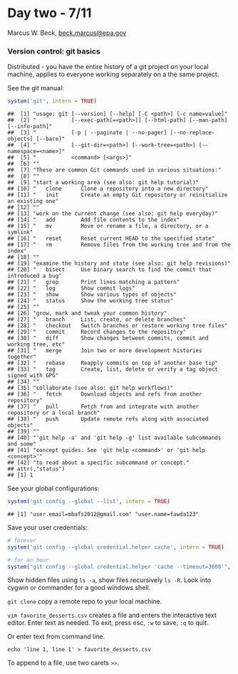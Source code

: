 # Day two - 7/11
Marcus W. Beck, beck.marcus@epa.gov  


### Version control: git basics

Distributed - you have the entire history of a git project on your local machine, applies to everyone working separately on a the same project. 

See the git manual:

```r
system('git', intern = TRUE)
```

```
##  [1] "usage: git [--version] [--help] [-C <path>] [-c name=value]"                     
##  [2] "           [--exec-path[=<path>]] [--html-path] [--man-path] [--info-path]"      
##  [3] "           [-p | --paginate | --no-pager] [--no-replace-objects] [--bare]"       
##  [4] "           [--git-dir=<path>] [--work-tree=<path>] [--namespace=<name>]"         
##  [5] "           <command> [<args>]"                                                   
##  [6] ""                                                                                
##  [7] "These are common Git commands used in various situations:"                       
##  [8] ""                                                                                
##  [9] "start a working area (see also: git help tutorial)"                              
## [10] "   clone      Clone a repository into a new directory"                           
## [11] "   init       Create an empty Git repository or reinitialize an existing one"    
## [12] ""                                                                                
## [13] "work on the current change (see also: git help everyday)"                        
## [14] "   add        Add file contents to the index"                                    
## [15] "   mv         Move or rename a file, a directory, or a symlink"                  
## [16] "   reset      Reset current HEAD to the specified state"                         
## [17] "   rm         Remove files from the working tree and from the index"             
## [18] ""                                                                                
## [19] "examine the history and state (see also: git help revisions)"                    
## [20] "   bisect     Use binary search to find the commit that introduced a bug"        
## [21] "   grep       Print lines matching a pattern"                                    
## [22] "   log        Show commit logs"                                                  
## [23] "   show       Show various types of objects"                                     
## [24] "   status     Show the working tree status"                                      
## [25] ""                                                                                
## [26] "grow, mark and tweak your common history"                                        
## [27] "   branch     List, create, or delete branches"                                  
## [28] "   checkout   Switch branches or restore working tree files"                     
## [29] "   commit     Record changes to the repository"                                  
## [30] "   diff       Show changes between commits, commit and working tree, etc"        
## [31] "   merge      Join two or more development histories together"                   
## [32] "   rebase     Reapply commits on top of another base tip"                        
## [33] "   tag        Create, list, delete or verify a tag object signed with GPG"       
## [34] ""                                                                                
## [35] "collaborate (see also: git help workflows)"                                      
## [36] "   fetch      Download objects and refs from another repository"                 
## [37] "   pull       Fetch from and integrate with another repository or a local branch"
## [38] "   push       Update remote refs along with associated objects"                  
## [39] ""                                                                                
## [40] "'git help -a' and 'git help -g' list available subcommands and some"             
## [41] "concept guides. See 'git help <command>' or 'git help <concept>'"                
## [42] "to read about a specific subcommand or concept."                                 
## attr(,"status")
## [1] 1
```

See your global configurations:

```r
system('git config --global --list', intern = TRUE)
```

```
## [1] "user.email=mbafs2012@gmail.com" "user.name=fawda123"
```

Save your user credentials:

```r
# forever
system('git config --global credential.helper cache', intern = TRUE)

# for an hour
system("git config --global credential.helper 'cache --timeout=3600'", intern = TRUE)
```

Show hidden files using `ls -a`, show files recursively `ls -R`. Look into cygwin or commander for a good windows shell.  

`git clone` copy a remote repo to your local machine.  

`vim favorite_desserts.csv` creates a file and enters the interactive text editor.  Enter text as needed.  To exit, press esc, `:w` to save, `:q` to quit.  
 
 Or enter text from command line. 
 ```
 echo 'line 1, line 1' > favorite_desserts.csv
 ```
 To append to a file, use two carets `>>`.

